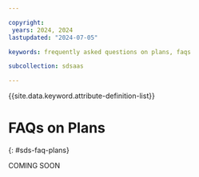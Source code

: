 ```yaml
---

copyright:
 years: 2024, 2024
lastupdated: "2024-07-05"

keywords: frequently asked questions on plans, faqs

subcollection: sdsaas

---
```


{{site.data.keyword.attribute-definition-list}}

# FAQs on Plans
{: #sds-faq-plans}

COMING SOON
